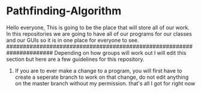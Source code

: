 # Pathfinding-Algorithm
Hello everyone,
This is going to be the place that will store all of our work. In this repositories we are going to have all of our programs
for our classes and our GUIs so it is in one place for everyone to see. 
######################################################################
Depending on how groups will work out I will edit this section but here are a few guidelines for this repository.
1. If you are to ever make a change to a program, you will first have to create a seperate branch to work on that change, do not edit anything on the master branch without my permission.
that's all I got for right now
